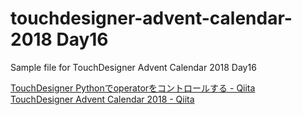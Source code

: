 # touchdesigner-advent-calendar-2018 Day16

Sample file for TouchDesigner Advent Calendar 2018 Day16

[TouchDesigner Pythonでoperatorをコントロールする - Qiita](https://qiita.com/chimanaco/items/17ac56c23f165d7883a5)<br>
[TouchDesigner Advent Calendar 2018 - Qiita](https://qiita.com/advent-calendar/2018/touchdesigner)
